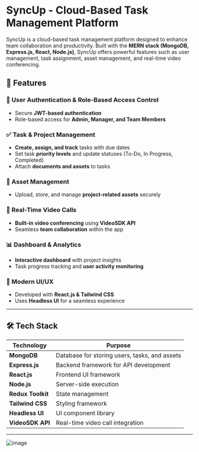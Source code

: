 # SyncUp - Cloud-Based Task Management Platform

SyncUp is a cloud-based task management platform designed to enhance team collaboration and productivity. Built with the **MERN stack (MongoDB, Express.js, React, Node.js)**, SyncUp offers powerful features such as user management, task assignment, asset management, and real-time video conferencing.

## 🚀 Features

### 🔑 User Authentication & Role-Based Access Control  
- Secure **JWT-based authentication**  
- Role-based access for **Admin, Manager, and Team Members**  

### ✅ Task & Project Management  
- **Create, assign, and track** tasks with due dates  
- Set task **priority levels** and update statuses (To-Do, In Progress, Completed)  
- Attach **documents and assets** to tasks  

### 📂 Asset Management  
- Upload, store, and manage **project-related assets** securely  

### 🎥 Real-Time Video Calls  
- **Built-in video conferencing** using **VideoSDK API**  
- Seamless **team collaboration** within the app  

### 📊 Dashboard & Analytics  
- **Interactive dashboard** with project insights  
- Task progress tracking and **user activity monitoring**  

### 🎨 Modern UI/UX  
- Developed with **React.js & Tailwind CSS**  
- Uses **Headless UI** for a seamless experience  

---

## 🛠 Tech Stack

| Technology  | Purpose |
|-------------|---------|
| **MongoDB** | Database for storing users, tasks, and assets |
| **Express.js** | Backend framework for API development |
| **React.js** | Frontend UI framework |
| **Node.js** | Server-side execution |
| **Redux Toolkit** | State management |
| **Tailwind CSS** | Styling framework |
| **Headless UI** | UI component library |
| **VideoSDK API** | Real-time video call integration |

---
![image](https://github.com/user-attachments/assets/5447fe50-0943-4d4e-97e9-34606c62e475)


